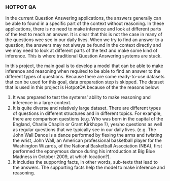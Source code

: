 ### HOTPOT QA

In the current Question Answering applications, the answers generally can be able to found in a specific part of the context without reasoning. In these applications, there is no need to make inference and look at different parts of the text to reach an answer. It is clear that this is not the case in many of the questions wee see in our daily lives. When we try to find an answer to a question, the answers may not always be found in the context directly and we may need to look at different parts of the text and make some kind of inference. This is where traditional Question Answering systems are stuck. 

In this project, the main goal is to develop a model that can be able to make inference and reasoning when required to be able to find an answer to the different types of questions. Because there are some ready-to-use datasets that can be used for this goal, data preparation step is skipped. The dataset that is used in this project is HotpotQA because of the the reasons below: 

1) It was prepared to test the systems' ability to make reasoning and inference in a large context. 
2) It is quite diverse and relatively large dataset. There are different types of questions in different structures and in different topics. For example, there are comparison questions (e.g. Who was born in the capital of the England, Charlie Chaplin or Grant Kirkhope ?), yes/no questions as well as regular questions that we typically see in our daily lives. (e.g. The John Wall Dance is a dance performed by flexing the arms and twisting the wrist, John Wall, an American professional basketball player for the Washington Wizards, of the National Basketball Association (NBA), first performed the eponymous dance during his introduction at Big Blue Madness in October 2009, at which location?). 
3) It includes the supporting facts, in other words, sub-texts that lead to the answers. The supporting facts help the model to make inference and reasoning.  







